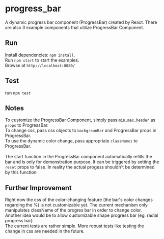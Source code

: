 # progress_bar
A dynamic progress bar component (ProgressBar) created by React. There are also 3 example components that utilize ProgressBar Component.

Run
----------
  Install dependencies: `npm install`. <br/>
  Run `npm start` to start the examples. <br/>
  Browse at `http://localhost:8080/`
  
  
Test
----------
  run `npm test`
  
Notes 
----------

To customize the ProgressBar Component, simply pass `min,max,header` as `props` to ProgressBar.<br/>
To change css, pass css objects to `backgrounBar` and ProgressBar props in ProgressBar. <br/>
To use the dynamic color change, pass appropriate `classNames` to ProgressBar.<br/>
<br/>
The start function in the ProgressBar component automatically refills the bar and is only for demonstration purpose. It can be triggered by setting the `reset` props to false. In reality the actual progess shouldn't be determined by this function<br/>
  
Further Improvement
----------

Right now the css of the color-changing feature (the bar's color changes regarding the %) is not customizable yet. The current mechanism only manipulates className of the progres bar in order to change color.<br/>
Another idea would be to allow customizable shape progress bar (eg. radial progress bar).<br/>
The current tests are rather simple. More robust tests like testing the change in css are needed in the future.<br/>
